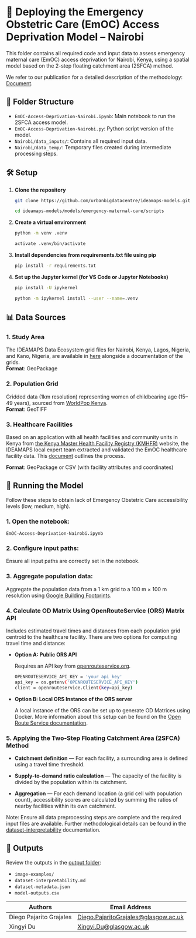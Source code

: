 # 🏥 Deploying the Emergency Obstetric Care (EmOC) Access Deprivation Model – Nairobi

This folder contains all required code and input data to assess emergency maternal care (EmOC) access deprivation for Nairobi, Kenya, using a spatial model based on the 2-step floating catchment area (2SFCA) method.

We refer to our publication for a detailed description of the methodology: [Document](https://docs.google.com/document/d/1dGsay3PzLPfFJ8P2z702lm-oXsCebGyoMiSjkgl5jr4/edit?tab=t.0#heading=h.xm1wdqmjz1kd).

## 📁 Folder Structure

- `EmOC-Access-Deprivation-Nairobi.ipynb`: Main notebook to run the 2SFCA access model.
- `EmOC-Access-Deprivation-Nairobi.py`: Python script version of the model.
- `Nairobi/data_inputs/`: Contains all required input data.
- `Nairobi/data_temp/`: Temporary files created during intermediate processing steps.

## 🛠️ Setup

1. **Clone the repository**

   ```bash
   git clone https://github.com/urbanbigdatacentre/ideamaps-models.git
   
   cd ideamaps-models/models/emergency-maternal-care/scripts
2. **Create a virtual environment**

    ```bash
    python -m venv .venv
    
    activate .venv/bin/activate
3. **Install dependencies from requirements.txt file using pip**

   ```bash
   pip install -r requirements.txt
4. **Set up the Jupyter kernel (for VS Code or Jupyter Notebooks)**

   ```bash
   pip install -U ipykernel
   
   python -m ipykernel install --user --name=.venv

## 📊 Data Sources

### 1. **Study Area**  
   The IDEAMAPS Data Ecosystem grid files for Nairobi, Kenya, Lagos, Nigeria, and Kano, Nigeria, are available in [here](https://github.com/urbanbigdatacentre/ideamaps-models/tree/dev/docs/study-areas) alongside a documentation of the grids.  
   **Format**: GeoPackage

### 2. **Population Grid**  
   Gridded data (1km resolution) representing women of childbearing age (15–49 years), sourced from [WorldPop Kenya](https://hub.worldpop.org/geodata/summary?id=18401).  
   **Format**: GeoTIFF

### 3. **Healthcare Facilities**  
   Based on an application with all health facilities and community units in Kenya from [the Kenya Master Health Facility Registry (KMHFR)](https://kmhfr.health.go.ke/) website, the IDEAMAPS local expert team extracted and validated the EmOC healthcare facility data. This [document](https://docs.google.com/document/d/1ocbfpS_5PRpE--ToeqDulpAUcXGwusuLtqGAjssFYTI/edit?tab=t.0) outlines the process.

   **Format**: GeoPackage or CSV (with facility attributes and coordinates)

## 🚀 Running the Model

Follow these steps to obtain lack of Emergency Obstetric Care accessibility levels (low, medium, high).

### 1. **Open the notebook:**  
   `EmOC-Access-Deprivation-Nairobi.ipynb`

### 2. **Configure input paths:**  
   Ensure all input paths are correctly set in the notebook.

### 3. **Aggregate population data:**  
   Aggregate the population data from a 1 km grid to a 100 m × 100 m resolution using [Google Building Footprints](https://developers.google.com/earth-engine/datasets/catalog/GOOGLE_Research_open-buildings_v3_polygons).

### 4. **Calculate OD Matrix Using OpenRouteService (ORS) Matrix API**  

   Includes estimated travel times and distances from each population grid centroid to the healthcare facility. There are two options for computing travel time and distance:

   - **Option A: Public ORS API**

     Requires an API key from [openrouteservice.org](https://openrouteservice.org/).

     ```bash
     OPENROUTESERVICE_API_KEY = 'your_api_key'
     api_key = os.getenv('OPENROUTESERVICE_API_KEY')
     client = openrouteservice.Client(key=api_key)
     ```

   - **Option B: Local ORS Instance of the ORS server**

     A local instance of the ORS can be set up to generate OD Matrices using Docker. More information about this setup can be found on the [Open Route Service documentation](https://github.com/GIScience/openrouteservice/tree/main).

### 5. **Applying the Two-Step Floating Catchment Area (2SFCA) Method**

   - **Catchment definition** — For each facility, a surrounding area is defined using a travel time threshold.

   - **Supply-to-demand ratio calculation** — The capacity of the facility is divided by the population within its catchment.

   - **Aggregation** — For each demand location (a grid cell with population count), accessibility scores are calculated by summing the ratios of nearby facilities within its own catchment.

Note: Ensure all data preprocessing steps are complete and the required input files are available.
Further methodological details can be found in the [dataset-interpretability](https://github.com/urbanbigdatacentre/ideamaps-models/blob/dev/models/emergency-maternal-care/nairobi/dataset-interpretability.md) documentation.

## 📎 Outputs

Review the outputs in the [output folder](https://github.com/urbanbigdatacentre/ideamaps-models/blob/dev/models/emergency-maternal-care/nairobi):

- `image-examples/`
- `dataset-interpretability.md`
- `dataset-metadata.json`
- `model-outputs.csv`


| Authors                      | Email Address                                      |
|---------------------------|-------------------------------------------|
| Diego Pajarito Grajales  | Diego.PajaritoGrajales@glasgow.ac.uk      |
| Xingyi Du                | Xingyi.Du@glasgow.ac.uk                   |
